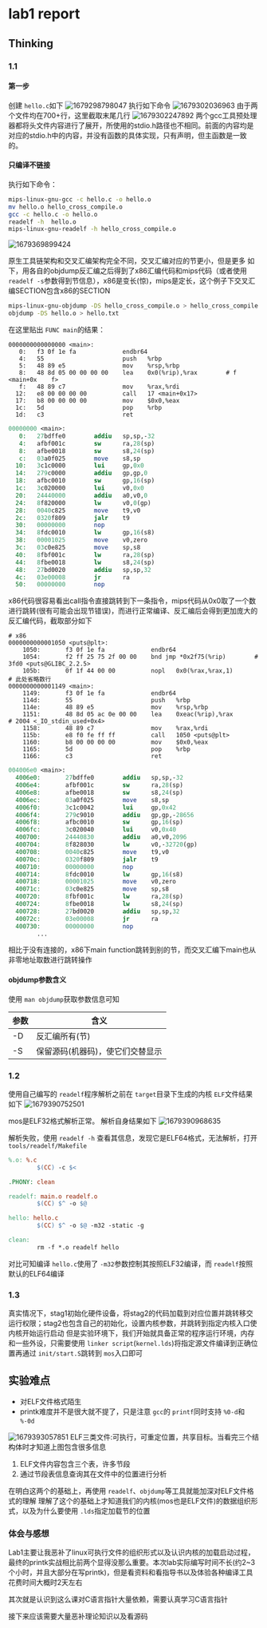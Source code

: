 # lab1 report

## Thinking

### 1.1

#### 第一步

创建 `hello.c`如下
![1679298798047](image/lab1_report/1679298798047.png)
执行如下命令
![1679302036963](image/lab1_report/1679302036963.png)
由于两个文件均在700+行，这里截取末尾几行
![1679302247892](image/lab1_report/1679302247892.png)
两个gcc工具预处理器都将头文件内容进行了展开，所使用的stdio.h路径也不相同。前面的内容均是对应的stdio.h中的内容，并没有函数的具体实现，只有声明，但主函数是一致的。

#### 只编译不链接

执行如下命令：

```bash
mips-linux-gnu-gcc -c hello.c -o hello.o
mv hello.o hello_cross_compile.o
gcc -c hello.c -o hello.o
readelf -h  hello.o
mips-linux-gnu-readelf -h hello_cross_compile.o
```

![1679369899424](image/lab1_report/1679369899424.png)

原生工具链架构和交叉汇编架构完全不同，交叉汇编对应的节更小，但是更多
如下，用各自的objdump反汇编之后得到了x86汇编代码和mips代码（或者使用 `readelf -s`参数得到节信息），x86是变长(惊)，mips是定长，这个例子下交叉汇编SECTION包含x86的SECTION

```bash
mips-linux-gnu-objdump -DS hello_cross_compile.o > hello_cross_compile.txt
objdump -DS hello.o > hello.txt
```

在这里贴出 `FUNC main`的结果：

```x86
0000000000000000 <main>:
   0:   f3 0f 1e fa             endbr64
   4:   55                      push   %rbp
   5:   48 89 e5                mov    %rsp,%rbp
   8:   48 8d 05 00 00 00 00    lea    0x0(%rip),%rax        # f <main+0x    f>
   f:   48 89 c7                mov    %rax,%rdi
  12:   e8 00 00 00 00          call   17 <main+0x17>
  17:   b8 00 00 00 00          mov    $0x0,%eax
  1c:   5d                      pop    %rbp
  1d:   c3                      ret
```

```mips
00000000 <main>:
   0:   27bdffe0        addiu   sp,sp,-32
   4:   afbf001c        sw      ra,28(sp)
   8:   afbe0018        sw      s8,24(sp)
   c:   03a0f025        move    s8,sp
  10:   3c1c0000        lui     gp,0x0
  14:   279c0000        addiu   gp,gp,0
  18:   afbc0010        sw      gp,16(sp)
  1c:   3c020000        lui     v0,0x0
  20:   24440000        addiu   a0,v0,0
  24:   8f820000        lw      v0,0(gp)
  28:   0040c825        move    t9,v0
  2c:   0320f809        jalr    t9
  30:   00000000        nop
  34:   8fdc0010        lw      gp,16(s8)
  38:   00001025        move    v0,zero
  3c:   03c0e825        move    sp,s8
  40:   8fbf001c        lw      ra,28(sp)
  44:   8fbe0018        lw      s8,24(sp)
  48:   27bd0020        addiu   sp,sp,32
  4c:   03e00008        jr      ra
  50:   00000000        nop
```

x86代码很容易看出call指令直接跳转到下一条指令，mips代码从0x0取了一个数进行跳转(很有可能会出现节错误)，而进行正常编译、反汇编后会得到更加庞大的反汇编代码，截取部分如下

```x86
# x86
0000000000001050 <puts@plt>:
    1050:       f3 0f 1e fa             endbr64 
    1054:       f2 ff 25 75 2f 00 00    bnd jmp *0x2f75(%rip)        # 3fd0 <puts@GLIBC_2.2.5>
    105b:       0f 1f 44 00 00          nopl   0x0(%rax,%rax,1)
# 此处省略数行
0000000000001149 <main>:
    1149:       f3 0f 1e fa             endbr64 
    114d:       55                      push   %rbp
    114e:       48 89 e5                mov    %rsp,%rbp
    1151:       48 8d 05 ac 0e 00 00    lea    0xeac(%rip),%rax        # 2004 <_IO_stdin_used+0x4>
    1158:       48 89 c7                mov    %rax,%rdi
    115b:       e8 f0 fe ff ff          call   1050 <puts@plt>
    1160:       b8 00 00 00 00          mov    $0x0,%eax
    1165:       5d                      pop    %rbp
    1166:       c3                      ret
```

```mips
004006e0 <main>:
  4006e0:       27bdffe0        addiu   sp,sp,-32
  4006e4:       afbf001c        sw      ra,28(sp)
  4006e8:       afbe0018        sw      s8,24(sp)
  4006ec:       03a0f025        move    s8,sp
  4006f0:       3c1c0042        lui     gp,0x42
  4006f4:       279c9010        addiu   gp,gp,-28656
  4006f8:       afbc0010        sw      gp,16(sp)
  4006fc:       3c020040        lui     v0,0x40
  400700:       24440830        addiu   a0,v0,2096
  400704:       8f828030        lw      v0,-32720(gp)
  400708:       0040c825        move    t9,v0
  40070c:       0320f809        jalr    t9
  400710:       00000000        nop
  400714:       8fdc0010        lw      gp,16(s8)
  400718:       00001025        move    v0,zero
  40071c:       03c0e825        move    sp,s8
  400720:       8fbf001c        lw      ra,28(sp)
  400724:       8fbe0018        lw      s8,24(sp)
  400728:       27bd0020        addiu   sp,sp,32
  40072c:       03e00008        jr      ra
  400730:       00000000        nop
        ...
```

相比于没有连接的，x86下main function跳转到别的节，而交叉汇编下main也从非零地址取数进行跳转操作

#### objdump参数含义

使用 `man objdump`获取参数信息可知

| 参数 | 含义                             |
| ---- | -------------------------------- |
| -D   | 反汇编所有(节)                   |
| -S   | 保留源码(机器码)，使它们交替显示 |

### 1.2

使用自己编写的 `readelf`程序解析之前在 `target`目录下生成的内核 `ELF`文件结果如下
![1679390752501](image/lab1_report/1679390752501.png)

mos是ELF32格式解析正常。
解析自身结果如下
![1679390968635](image/lab1_report/1679390968635.png)

解析失败，使用 `readelf -h` 查看其信息，发现它是ELF64格式，无法解析，打开 `tools/readelf/Makefile`

```makefile
%.o: %.c
        $(CC) -c $<

.PHONY: clean

readelf: main.o readelf.o
        $(CC) $^ -o $@

hello: hello.c
        $(CC) $^ -o $@ -m32 -static -g

clean:
        rm -f *.o readelf hello
```

对比可知编译 `hello.c`使用了 `-m32`参数控制其按照ELF32编译，而 `readelf`按照默认的ELF64编译

### 1.3

真实情况下，stag1初始化硬件设备，将stag2的代码加载到对应位置并跳转移交运行权限；stag2也包含自己的初始化，设置内核参数，并跳转到指定内核入口使内核开始运行启动
但是实验环境下，我们开始就具备正常的程序运行环境，内存和一些外设，只需要使用 `linker script`(`kernel.lds`)将指定源文件编译到正确位置再通过 `init/start.S`跳转到 `mos`入口即可

## 实验难点

- 对ELF文件格式陌生
- printk难度并不是很大就不提了，只是注意 `gcc`的 `printf`同时支持 `%0-d`和 `%-0d`

![1679393057851](image/lab1_report/1679393057851.png)
ELF三类文件:可执行，可重定位置，共享目标。当看完三个结构体时才知道上图包含很多信息

1. ELF文件内容包含三个表，许多节段
2. 通过节段表信息查询其在文件中的位置进行分析

在明白这两个的基础上，再使用 `readelf`、`objdump`等工具就能加深对ELF文件格式的理解
理解了这个的基础上才知道我们的内核(mos也是ELF文件)的数据组织形式，以及为什么要使用 `.lds`指定加载节的位置

### 体会与感想

  Lab1主要让我恶补了linux可执行文件的组织形式以及认识内核的加载启动过程，最终的printk实战相比前两个显得没那么重要。本次lab实际编写时间不长(约2~3个小时，并且大部分在写printk)，但是看资料和看指导书以及体验各种编译工具花费时间大概时2天左右

  其次就是认识到这么课对C语言指针大量依赖，需要认真学习C语言指针

  接下来应该需要大量恶补理论知识以及看源码
